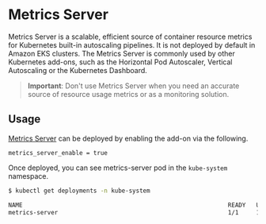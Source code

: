 # Metrics Server

Metrics Server is a scalable, efficient source of container resource metrics for Kubernetes built-in autoscaling pipelines. It is not deployed by default in Amazon EKS clusters. The Metrics Server is commonly used by other Kubernetes add-ons, such as the Horizontal Pod Autoscaler, Vertical Autoscaling or the Kubernetes Dashboard.

> **Important**: Don't use Metrics Server when you need an accurate source of resource usage metrics or as a monitoring solution.

## Usage

[Metrics Server](kubernetes-addons/metrics-server/README.md) can be deployed by enabling the add-on via the following.

```hcl
metrics_server_enable = true
```

Once deployed, you can see metrics-server pod in the `kube-system` namespace.

```sh
$ kubectl get deployments -n kube-system

NAME                                                          READY   UP-TO-DATE   AVAILABLE   AGE
metrics-server                                                1/1     1            1           20m
```
